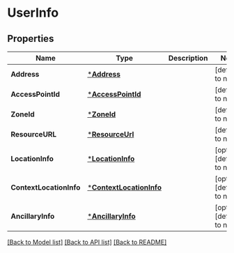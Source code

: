 # UserInfo

## Properties
Name | Type | Description | Notes
------------ | ------------- | ------------- | -------------
**Address** | [***Address**](Address.md) |  | [default to null]
**AccessPointId** | [***AccessPointId**](AccessPointId.md) |  | [default to null]
**ZoneId** | [***ZoneId**](ZoneId.md) |  | [default to null]
**ResourceURL** | [***ResourceUrl**](ResourceURL.md) |  | [default to null]
**LocationInfo** | [***LocationInfo**](LocationInfo.md) |  | [optional] [default to null]
**ContextLocationInfo** | [***ContextLocationInfo**](ContextLocationInfo.md) |  | [optional] [default to null]
**AncillaryInfo** | [***AncillaryInfo**](AncillaryInfo.md) |  | [optional] [default to null]

[[Back to Model list]](../README.md#documentation-for-models) [[Back to API list]](../README.md#documentation-for-api-endpoints) [[Back to README]](../README.md)


